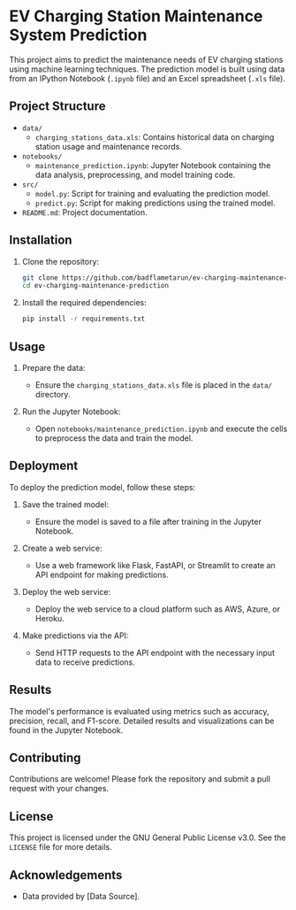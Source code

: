 # EV Charging Station Maintenance System Prediction

This project aims to predict the maintenance needs of EV charging stations using machine learning techniques. The prediction model is built using data from an IPython Notebook (`.ipynb` file) and an Excel spreadsheet (`.xls` file).

## Project Structure

- `data/`
  - `charging_stations_data.xls`: Contains historical data on charging station usage and maintenance records.
- `notebooks/`
  - `maintenance_prediction.ipynb`: Jupyter Notebook containing the data analysis, preprocessing, and model training code.
- `src/`
  - `model.py`: Script for training and evaluating the prediction model.
  - `predict.py`: Script for making predictions using the trained model.
- `README.md`: Project documentation.

## Installation

1. Clone the repository:
    ```sh
    git clone https://github.com/badflametarun/ev-charging-maintenance-prediction.git
    cd ev-charging-maintenance-prediction
    ```

2. Install the required dependencies:
    ```sh
    pip install -r requirements.txt
    ```

## Usage

1. Prepare the data:
    - Ensure the `charging_stations_data.xls` file is placed in the `data/` directory.

2. Run the Jupyter Notebook:
    - Open `notebooks/maintenance_prediction.ipynb` and execute the cells to preprocess the data and train the model.

## Deployment

To deploy the prediction model, follow these steps:

1. Save the trained model:
    - Ensure the model is saved to a file after training in the Jupyter Notebook.

2. Create a web service:
    - Use a web framework like Flask, FastAPI, or Streamlit to create an API endpoint for making predictions.

3. Deploy the web service:
    - Deploy the web service to a cloud platform such as AWS, Azure, or Heroku.

4. Make predictions via the API:
    - Send HTTP requests to the API endpoint with the necessary input data to receive predictions.

## Results

The model's performance is evaluated using metrics such as accuracy, precision, recall, and F1-score. Detailed results and visualizations can be found in the Jupyter Notebook.

## Contributing

Contributions are welcome! Please fork the repository and submit a pull request with your changes.

## License

This project is licensed under the GNU General Public License v3.0. See the `LICENSE` file for more details.

## Acknowledgements

- Data provided by [Data Source].
